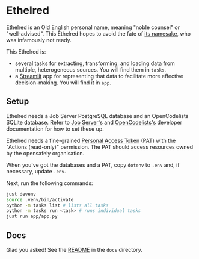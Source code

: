 # Ethelred

[Ethelred][1] is an Old English personal name, meaning "noble counsel" or "well-advised".
This Ethelred hopes to avoid the fate of [its namesake][2],
who was infamously not ready.

This Ethelred is:

* several tasks for extracting, transforming, and loading data from multiple, heterogeneous sources.
  You will find them in `tasks`.
* a [Streamlit][] app for representing that data to facilitate more effective decision-making.
  You will find it in `app`.

## Setup

Ethelred needs a Job Server PostgreSQL database and an OpenCodelists SQLite database.
Refer to [Job Server's][3] and [OpenCodelists's][5] developer documentation for how to set these up.

Ethelred needs a fine-grained [Personal Access Token][4] (PAT) with the "Actions (read-only)" permission.
The PAT should access resources owned by the opensafely organisation.

When you've got the databases and a PAT,
copy `dotenv` to `.env` and, if necessary, update `.env`.

Next, run the following commands:

```sh
just devenv
source .venv/bin/activate
python -m tasks list # lists all tasks
python -m tasks run <task> # runs individual tasks
just run app/app.py
```

## Docs

Glad you asked!
See the [README](docs/README.md) in the `docs` directory.

[1]: https://en.wikipedia.org/wiki/%C3%86thelred
[2]: https://en.wikipedia.org/wiki/%C3%86thelred_the_Unready
[3]: https://github.com/opensafely-core/job-server/blob/main/DEVELOPERS.md
[4]: https://github.com/settings/personal-access-tokens
[5]: https://github.com/opensafely-core/opencodelists/blob/main/DEVELOPERS.md
[Streamlit]: https://streamlit.io/
